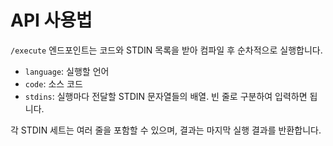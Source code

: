 # API 사용법

`/execute` 엔드포인트는 코드와 STDIN 목록을 받아 컴파일 후 순차적으로 실행합니다.

- `language`: 실행할 언어
- `code`: 소스 코드
- `stdins`: 실행마다 전달할 STDIN 문자열들의 배열. 빈 줄로 구분하여 입력하면 됩니다.

각 STDIN 세트는 여러 줄을 포함할 수 있으며, 결과는 마지막 실행 결과를 반환합니다.
